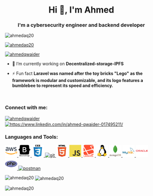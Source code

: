 <h1 align="center">Hi 👋, I'm Ahmed</h1>
<h3 align="center">I'm a cybersecurity engineer and backend developer</h3>

<p align="left"> <img src="https://komarev.com/ghpvc/?username=ahmedaq20&label=Profile%20views&color=0e75b6&style=flat" alt="ahmedaq20" /> </p>

<p align="left"> <a href="https://github.com/ryo-ma/github-profile-trophy"><img src="https://github-profile-trophy.vercel.app/?username=ahmedaq20" alt="ahmedaq20" /></a> </p>

<p align="left"> <a href="https://twitter.com/ahmedqwaider" target="blank"><img src="https://img.shields.io/twitter/follow/ahmedqwaider?logo=twitter&style=for-the-badge" alt="ahmedqwaider" /></a> </p>

- 🔭 I’m currently working on **Decentralized-storage-IPFS**

- ⚡ Fun fact **Laravel was named after the toy bricks "Lego" as the framework is modular and customizable, and its logo features a bumblebee to represent its speed and efficiency.**

<img src="https://www.google.com/url?sa=i&url=https%3A%2F%2Fjusmarktech.com%2Fweb_development&psig=AOvVaw1kdqH1DLXa4S-2bg_UXE8B&ust=1681615525915000&source=images&cd=vfe&ved=0CBEQjRxqFwoTCODi-djqqv4CFQAAAAAdAAAAABAI" alt="" />
<h3 align="left">Connect with me:</h3>
<p align="left">
<a href="https://twitter.com/ahmedqwaider" target="blank"><img align="center" src="https://raw.githubusercontent.com/rahuldkjain/github-profile-readme-generator/master/src/images/icons/Social/twitter.svg" alt="ahmedqwaider" height="30" width="40" /></a>
<a href="https://linkedin.com/in/https://www.linkedin.com/in/ahmed-qwaider-017495211/" target="blank"><img align="center" src="https://raw.githubusercontent.com/rahuldkjain/github-profile-readme-generator/master/src/images/icons/Social/linked-in-alt.svg" alt="https://www.linkedin.com/in/ahmed-qwaider-017495211/" height="30" width="40" /></a>
</p>

<h3 align="left">Languages and Tools:</h3>
<p align="left"> <a href="https://aws.amazon.com" target="_blank" rel="noreferrer"> <img src="https://raw.githubusercontent.com/devicons/devicon/master/icons/amazonwebservices/amazonwebservices-original-wordmark.svg" alt="aws" width="40" height="40"/> </a> <a href="https://getbootstrap.com" target="_blank" rel="noreferrer"> <img src="https://raw.githubusercontent.com/devicons/devicon/master/icons/bootstrap/bootstrap-plain-wordmark.svg" alt="bootstrap" width="40" height="40"/> </a> <a href="https://www.w3schools.com/css/" target="_blank" rel="noreferrer"> <img src="https://raw.githubusercontent.com/devicons/devicon/master/icons/css3/css3-original-wordmark.svg" alt="css3" width="40" height="40"/> </a> <a href="https://git-scm.com/" target="_blank" rel="noreferrer"> <img src="https://www.vectorlogo.zone/logos/git-scm/git-scm-icon.svg" alt="git" width="40" height="40"/> </a> <a href="https://www.w3.org/html/" target="_blank" rel="noreferrer"> <img src="https://raw.githubusercontent.com/devicons/devicon/master/icons/html5/html5-original-wordmark.svg" alt="html5" width="40" height="40"/> </a> <a href="https://developer.mozilla.org/en-US/docs/Web/JavaScript" target="_blank" rel="noreferrer"> <img src="https://raw.githubusercontent.com/devicons/devicon/master/icons/javascript/javascript-original.svg" alt="javascript" width="40" height="40"/> </a> <a href="https://laravel.com/" target="_blank" rel="noreferrer"> <img src="https://raw.githubusercontent.com/devicons/devicon/master/icons/laravel/laravel-plain-wordmark.svg" alt="laravel" width="40" height="40"/> </a> <a href="https://www.linux.org/" target="_blank" rel="noreferrer"> <img src="https://raw.githubusercontent.com/devicons/devicon/master/icons/linux/linux-original.svg" alt="linux" width="40" height="40"/> </a> <a href="https://www.mongodb.com/" target="_blank" rel="noreferrer"> <img src="https://raw.githubusercontent.com/devicons/devicon/master/icons/mongodb/mongodb-original-wordmark.svg" alt="mongodb" width="40" height="40"/> </a> <a href="https://www.mysql.com/" target="_blank" rel="noreferrer"> <img src="https://raw.githubusercontent.com/devicons/devicon/master/icons/mysql/mysql-original-wordmark.svg" alt="mysql" width="40" height="40"/> </a> <a href="https://www.oracle.com/" target="_blank" rel="noreferrer"> <img src="https://raw.githubusercontent.com/devicons/devicon/master/icons/oracle/oracle-original.svg" alt="oracle" width="40" height="40"/> </a> <a href="https://www.php.net" target="_blank" rel="noreferrer"> <img src="https://raw.githubusercontent.com/devicons/devicon/master/icons/php/php-original.svg" alt="php" width="40" height="40"/> </a> <a href="https://postman.com" target="_blank" rel="noreferrer"> <img src="https://www.vectorlogo.zone/logos/getpostman/getpostman-icon.svg" alt="postman" width="40" height="40"/> </a> </p>

<p><img align="left" src="https://github-readme-stats.vercel.app/api/top-langs?username=ahmedaq20&show_icons=true&locale=en&layout=compact" alt="ahmedaq20" /></p>

<p>&nbsp;<img align="center" src="https://github-readme-stats.vercel.app/api?username=ahmedaq20&show_icons=true&locale=en" alt="ahmedaq20" /></p>

<p><img align="center" src="https://github-readme-streak-stats.herokuapp.com/?user=ahmedaq20&" alt="ahmedaq20" /></p>
